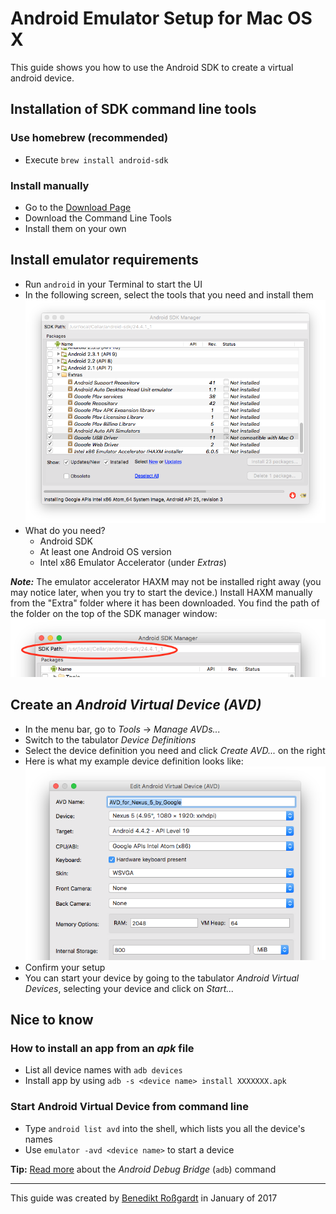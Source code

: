 # Android Emulator Setup for Mac OS X

This guide shows you how to use the Android SDK to create a virtual android device.

## Installation of SDK command line tools

### Use homebrew (recommended)
* Execute `brew install android-sdk`

### Install manually
* Go to the [Download Page](https://developer.android.com/studio/index.html#downloads)
* Download the Command Line Tools
* Install them on your own

## Install emulator requirements
* Run `android` in your Terminal to start the UI
* In the following screen, select the tools that you need and install them ![Installation list](images/android_install.png)
* What do you need?
  * Android SDK
  * At least one Android OS version
  * Intel x86 Emulator Accelerator (under _Extras_)

_**Note:**_ The emulator accelerator HAXM may not be installed right away (you may notice later, when you try to start the device.) Install HAXM manually from the "Extra" folder where it has been downloaded. You find the path of the folder on the top of the SDK manager window:
![SDK path](images/sdk_path.png)

## Create an _Android Virtual Device (AVD)_
* In the menu bar, go to _Tools_ -> _Manage AVDs..._
* Switch to the tabulator _Device Definitions_
* Select the device definition you need and click _Create AVD..._ on the right
* Here is what my example device definition looks like: ![Example device definition](images/device_definition.png)
* Confirm your setup
* You can start your device by going to the tabulator _Android Virtual Devices_, selecting your device and click on _Start..._

## Nice to know

### How to install an app from an _apk_ file
* List all device names with `adb devices`
* Install app by using `adb -s <device name> install XXXXXXX.apk`

### Start Android Virtual Device from command line
* Type `android list avd` into the shell, which lists you all the device's names
* Use `emulator -avd <device name>` to start a device

**Tip:** [Read more](https://developer.android.com/studio/command-line/adb.html) about the _Android Debug Bridge_ (`adb`) command

-----------

This guide was created by [Benedikt Roßgardt](mailto:benedikt@freeletics.com) in January of 2017

